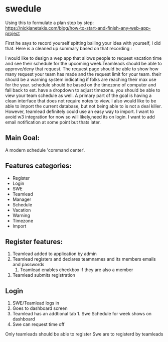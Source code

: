 # swedule
Using this to formulate a plan step by step:
https://nickjanetakis.com/blog/how-to-start-and-finish-any-web-app-project

First he says to record yourself spitting balling your idea with yourself, I did that. Here is a cleaned up summary based on that recording :


I would like to design a wep app that allows people to request vacation time and see their schedule for the upcoming week.Teamleads should be able to approve/deny that request. The request page should be able to show how many request your team has made and the request limit for your team. their should be a warning system indicating if folks are reaching their max use for the year. schedule should be based on the timezone of computer and fall back to est. have a dropdown to adjust timezone. you should be able to view your team schedule as well. A primary part of the goal is having a clean interface that does not require notes to view. I also would like to be able to import the current database, but not being able to is not a deal killer. However, teamlead definitely could use an easy way to import. I want to avoid w3 integration for now so will likely,need its on login. I want to add email notification at some point but thats later.

## Main Goal:
A modern schedule 'command center'.

## Features categories:
* Register
* Login
* SWE
* Teamlead
* Manager
* Schedule
* Vacation
* Warning
* Timezone
* Import

## Register features:
1. Teamlead added to application by admin 
1. Teamlead registers and declares teamnames and its members emails and passwords
   1. Teamlead enables checkbox if they are also a member
1. Teamlead submits registration
      
## Login
1. SWE/Teamlead logs in
  1. Goes to dashboard screen
   1. Teamlead has an addtional tab
    1. Swe Schedule for week shows on dashboard
1. Swe can request time off
 



Only teamleads should be able to register
Swe are to registerd by teamleads
